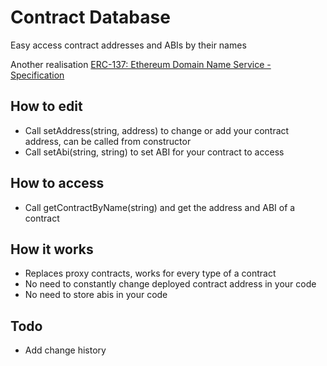 
# Contract Database
Easy access contract addresses and ABIs by their names 

Another realisation [ERC-137: Ethereum Domain Name Service - Specification](https://eips.ethereum.org/EIPS/eip-137)

## How to edit
 - Call setAddress(string, address) to change or add your contract address, can be called from constructor 
 - Call setAbi(string, string) to set ABI for your contract to access

## How to access 
- Call getContractByName(string) and get the address and ABI of a contract 

## How it works
 - Replaces proxy contracts, works for every type of a contract
 - No need to constantly change deployed contract address in your code
 - No need to store abis in your code

## Todo
 - Add change history

